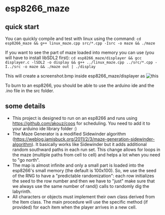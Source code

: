 # esp8266_maze

## quick start
You can quickly compile and test with linux using the command: ```cd esp8266_maze && g++ linux_maze.cpp src/*.cpp -Isrc -o maze && ./maze```

If you want to see the part of maze loaded into memory you can use (you will have to install libSDL2 first): ```cd esp8266_maze/displayer && gcc displayer.c -lSDL2 -o display && g++ ../linux_maze.cpp ../src/*.cpp -I../src -o maze && ./maze out | ./display```

This will create a screenshot.bmp inside esp8266_maze/displayer as ![this](https://user-images.githubusercontent.com/65669679/115507831-e82f7200-a27c-11eb-9026-265e40b75a56.png)

To burn to an esp8266, you should be able to use the arduino ide and the .ino file in the src folder.

## some details
* This project is designed to run on an esp8266 and runs using https://github.com/akouz/coos for scheduling. You need to add it to your arduino ide library folder :)
* The Maze Generator is a modified Sidewinder algorithm (https://weblog.jamisbuck.org/2011/2/3/maze-generation-sidewinder-algorithm). It basically works like Sidewinder but it adds additional random southward paths in each run set. This change allows for loops in the maze (multiple paths from cell to cell) and helps a lot when you need to "go north".
* The map is almost infinite and only a small part is loaded into the esp8266's small memory (the default is 100x100). So, we use the seed of the RNG to have a "predictable randomization": each row initializes the seed to the row number and then we have to "just" make sure that we always use the same number of rand() calls  to randomly dig the labyrinth.
* All characters or objects must implement their own class derived from the Item class. The main procedure will use the specific method (if provided) for each item when the player arrives in a new cell.
